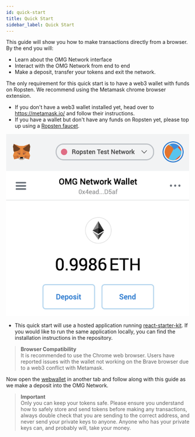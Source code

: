 ```yaml
---
id: quick-start
title: Quick Start
sidebar_label: Quick Start
---
```


This guide will show you how to make transactions directly from a browser. By the end you will:

* Learn about the OMG Network interface
* Interact with the OMG Network from end to end
* Make a deposit, transfer your tokens and exit the network.

The only requirement for this quick start is to have a web3 wallet with funds on Ropsten. We recommend using the Metamask chrome browser extension.

* If you don't have a web3 wallet installed yet, head over to https://metamask.io/ and follow their instructions.
* If you have a wallet but don't have any funds on Ropsten yet, please top up using a [Ropsten faucet](https://faucet.metamask.io/).

<img src="/img/metamask-example.png" width="500">

* This quick start will use a hosted application running [react-starter-kit](https://github.com/omisego/react-starter-kit). If you would like to run the same application locally, you can find the installation instructions in the repository.

> **Browser Compatibility**  
It is recommended to use the Chrome web browser. Users have reported issues with the wallet not working on the Brave browser due to a web3 conflict with Metamask. 

Now open the [webwallet](https://omgnetwork-browser-wallet.netlify.com) in another tab and follow along with this guide as we make a deposit into the OMG Network.

> **Important**  
Only you can keep your tokens safe. Please ensure you understand how to safely store and send tokens before making any transactions, always double check that you are sending to the correct address, and never send your private keys to anyone. Anyone who has your private keys can, and probably will, take your money.
